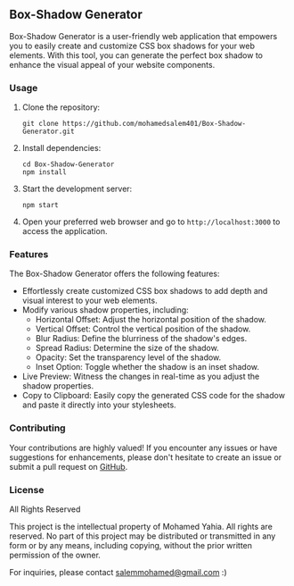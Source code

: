 ## Box-Shadow Generator

Box-Shadow Generator is a user-friendly web application that empowers you to easily create and customize CSS box shadows for your web elements. With this tool, you can generate the perfect box shadow to enhance the visual appeal of your website components.

### Usage

1. Clone the repository:

   ```shell
   git clone https://github.com/mohamedsalem401/Box-Shadow-Generator.git
   ```

2. Install dependencies:

   ```shell
   cd Box-Shadow-Generator
   npm install
   ```

3. Start the development server:

   ```shell
   npm start
   ```

4. Open your preferred web browser and go to `http://localhost:3000` to access the application.

### Features

The Box-Shadow Generator offers the following features:

- Effortlessly create customized CSS box shadows to add depth and visual interest to your web elements.
- Modify various shadow properties, including:
  - Horizontal Offset: Adjust the horizontal position of the shadow.
  - Vertical Offset: Control the vertical position of the shadow.
  - Blur Radius: Define the blurriness of the shadow's edges.
  - Spread Radius: Determine the size of the shadow.
  - Opacity: Set the transparency level of the shadow.
  - Inset Option: Toggle whether the shadow is an inset shadow.
- Live Preview: Witness the changes in real-time as you adjust the shadow properties.
- Copy to Clipboard: Easily copy the generated CSS code for the shadow and paste it directly into your stylesheets.

### Contributing

Your contributions are highly valued! If you encounter any issues or have suggestions for enhancements, please don't hesitate to create an issue or submit a pull request on [GitHub](https://github.com/mohamedsalem401/Box-Shadow-Generator).

### License

All Rights Reserved

This project is the intellectual property of Mohamed Yahia. All rights are reserved. No part of this project may be distributed or transmitted in any form or by any means, including copying, without the prior written permission of the owner.

For inquiries, please contact salemmohamed@gmail.com :)
